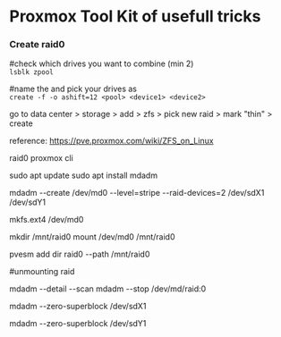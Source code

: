 # Proxmox Tool Kit of usefull tricks
### Create raid0


#check which drives you want to combine (min 2)<br/>
```lsblk zpool```

#name the <pool> and pick your drives as <device1-2><br/>
```create -f -o ashift=12 <pool> <device1> <device2>```

go to data center > storage > add > zfs > pick new raid > mark "thin" > create

reference:
https://pve.proxmox.com/wiki/ZFS_on_Linux


raid0 proxmox cli

sudo apt update
sudo apt install mdadm

mdadm --create /dev/md0 --level=stripe --raid-devices=2 /dev/sdX1 /dev/sdY1

mkfs.ext4 /dev/md0

mkdir /mnt/raid0
mount /dev/md0 /mnt/raid0

pvesm add dir raid0 --path /mnt/raid0


#unmounting raid

mdadm --detail --scan
mdadm --stop /dev/md/raid:0

mdadm --zero-superblock /dev/sdX1 

mdadm --zero-superblock /dev/sdY1
